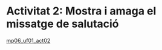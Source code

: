 # Activitat 2: Mostra i amaga el missatge de salutació

[mp06_uf01_act02](https://drive.google.com/file/d/19GeeQmDG784lqrfXe4Z6JCxSTPF4slJj/view?usp=sharing)
